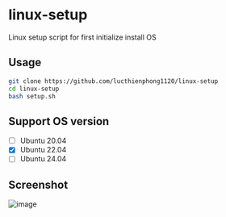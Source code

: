 # linux-setup
Linux setup script for first initialize install OS

## Usage

```sh
git clone https://github.com/lucthienphong1120/linux-setup
cd linux-setup
bash setup.sh
```

## Support OS version

- [ ] Ubuntu 20.04
- [x] Ubuntu 22.04
- [ ] Ubuntu 24.04

## Screenshot

![image](https://github.com/lucthienphong1120/linux-setup/assets/90561566/aa548602-54e2-459d-b4d3-df973f858d93)
